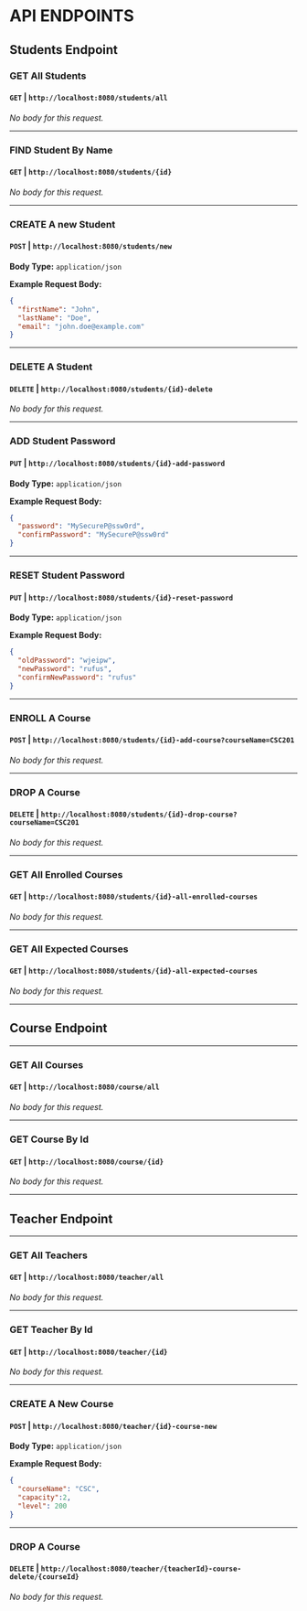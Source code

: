 # API ENDPOINTS

## Students Endpoint
### GET All Students
#### `GET` | `http://localhost:8080/students/all`

_No body for this request._

---

### FIND Student By Name
#### `GET` | `http://localhost:8080/students/{id}`

_No body for this request._

---

### CREATE A new Student
#### `POST` | `http://localhost:8080/students/new`

**Body Type:** `application/json`

**Example Request Body:**
```json
{
  "firstName": "John",
  "lastName": "Doe",
  "email": "john.doe@example.com"
}
```

---

### DELETE A Student
#### `DELETE` | `http://localhost:8080/students/{id}-delete`

_No body for this request._

---

### ADD Student Password
#### `PUT` | `http://localhost:8080/students/{id}-add-password`

**Body Type:** `application/json`

**Example Request Body:**
```json
{
  "password": "MySecureP@ssw0rd",
  "confirmPassword": "MySecureP@ssw0rd"
}
```

---

### RESET Student Password
#### `PUT` | `http://localhost:8080/students/{id}-reset-password`

**Body Type:** `application/json`

**Example Request Body:**
```json
{
  "oldPassword": "wjeipw",
  "newPassword": "rufus",
  "confirmNewPassword": "rufus"
}
```

---

### ENROLL A Course
#### `POST` | `http://localhost:8080/students/{id}-add-course?courseName=CSC201`

_No body for this request._

---

### DROP A Course
#### `DELETE` | `http://localhost:8080/students/{id}-drop-course?courseName=CSC201`

_No body for this request._

---

### GET All Enrolled Courses
#### `GET` | `http://localhost:8080/students/{id}-all-enrolled-courses`

_No body for this request._

---
### GET All Expected Courses
#### `GET` | `http://localhost:8080/students/{id}-all-expected-courses`

_No body for this request._

---

## Course Endpoint

---

### GET All Courses
#### `GET` | `http://localhost:8080/course/all`

_No body for this request._

---

### GET Course By Id
#### `GET` | `http://localhost:8080/course/{id}`

_No body for this request._

---

## Teacher Endpoint

---
### GET All Teachers
#### `GET` | `http://localhost:8080/teacher/all`
_No body for this request._

---

### GET Teacher By Id
#### `GET` | `http://localhost:8080/teacher/{id}`
_No body for this request._

---
### CREATE A New Course
#### `POST` | `http://localhost:8080/teacher/{id}-course-new`

**Body Type:** `application/json`

**Example Request Body:**
```json
{
  "courseName": "CSC",
  "capacity":2,
  "level": 200
}
```
---

### DROP A Course
#### `DELETE` | `http://localhost:8080/teacher/{teacherId}-course-delete/{courseId}`

_No body for this request._

